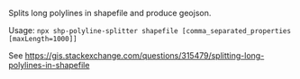 Splits long polylines in shapefile and produce geojson.

Usage: `npx shp-polyline-splitter shapefile [comma_separated_properties [maxLength=1000]]`

See https://gis.stackexchange.com/questions/315479/splitting-long-polylines-in-shapefile
